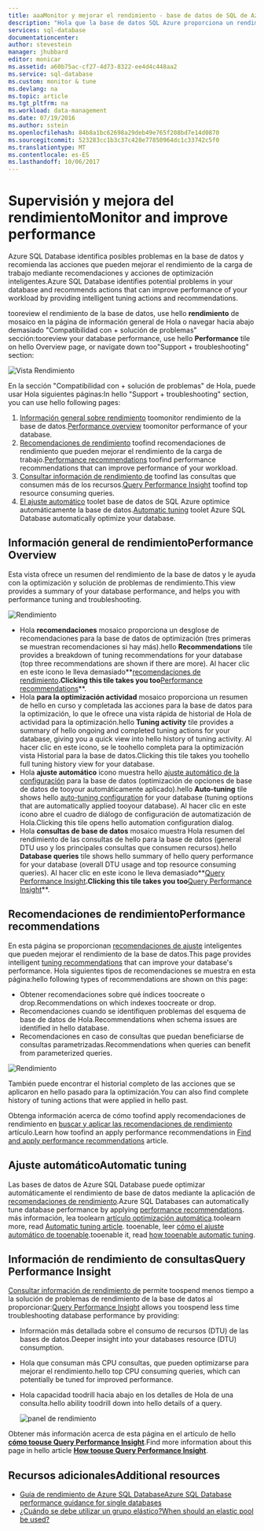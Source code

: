 ```yaml
---
title: aaaMonitor y mejorar el rendimiento - base de datos de SQL de Azure | Documentos de Microsoft
description: "Hola que la base de datos SQL Azure proporciona un rendimiento de las herramientas toohelp identificar áreas que pueden mejorar el rendimiento de la consulta actual."
services: sql-database
documentationcenter: 
author: stevestein
manager: jhubbard
editor: monicar
ms.assetid: a60b75ac-cf27-4d73-8322-ee4d4c448aa2
ms.service: sql-database
ms.custom: monitor & tune
ms.devlang: na
ms.topic: article
ms.tgt_pltfrm: na
ms.workload: data-management
ms.date: 07/19/2016
ms.author: sstein
ms.openlocfilehash: 84b8a1bc62698a29deb49e765f208bd7e14d0870
ms.sourcegitcommit: 523283cc1b3c37c428e77850964dc1c33742c5f0
ms.translationtype: MT
ms.contentlocale: es-ES
ms.lasthandoff: 10/06/2017
---
```

# <a name="monitor-and-improve-performance"></a><span data-ttu-id="f47ea-103">Supervisión y mejora del rendimiento</span><span class="sxs-lookup"><span data-stu-id="f47ea-103">Monitor and improve performance</span></span>
<span data-ttu-id="f47ea-104">Azure SQL Database identifica posibles problemas en la base de datos y recomienda las acciones que pueden mejorar el rendimiento de la carga de trabajo mediante recomendaciones y acciones de optimización inteligentes.</span><span class="sxs-lookup"><span data-stu-id="f47ea-104">Azure SQL Database identifies potential problems in your database and recommends actions that can improve performance of your workload by providing intelligent tuning actions and recommendations.</span></span>

<span data-ttu-id="f47ea-105">tooreview el rendimiento de la base de datos, use hello **rendimiento** de mosaico en la página de información general de Hola o navegar hacia abajo demasiado "Compatibilidad con + solución de problemas" sección:</span><span class="sxs-lookup"><span data-stu-id="f47ea-105">tooreview your database performance, use hello **Performance** tile on hello Overview page, or navigate down too"Support + troubleshooting" section:</span></span>

   ![Vista Rendimiento](./media/sql-database-performance/entries.png)

<span data-ttu-id="f47ea-107">En la sección "Compatibilidad con + solución de problemas" de Hola, puede usar Hola siguientes páginas:</span><span class="sxs-lookup"><span data-stu-id="f47ea-107">In hello "Support + troubleshooting" section, you can use hello following pages:</span></span>


1. <span data-ttu-id="f47ea-108">[Información general sobre rendimiento](#performance-overview) toomonitor rendimiento de la base de datos.</span><span class="sxs-lookup"><span data-stu-id="f47ea-108">[Performance overview](#performance-overview) toomonitor performance of your database.</span></span> 
2. <span data-ttu-id="f47ea-109">[Recomendaciones de rendimiento](#performance-recommendations) toofind recomendaciones de rendimiento que pueden mejorar el rendimiento de la carga de trabajo.</span><span class="sxs-lookup"><span data-stu-id="f47ea-109">[Performance recommendations](#performance-recommendations) toofind performance recommendations that can improve performance of your workload.</span></span>
3. <span data-ttu-id="f47ea-110">[Consultar información de rendimiento de](#query-performance-insight) toofind las consultas que consumen más de los recursos.</span><span class="sxs-lookup"><span data-stu-id="f47ea-110">[Query Performance Insight](#query-performance-insight) toofind top resource consuming queries.</span></span>
4. <span data-ttu-id="f47ea-111">[El ajuste automático](#automatic-tuning) toolet base de datos de SQL Azure optimice automáticamente la base de datos.</span><span class="sxs-lookup"><span data-stu-id="f47ea-111">[Automatic tuning](#automatic-tuning) toolet Azure SQL Database automatically optimize your database.</span></span>

## <a name="performance-overview"></a><span data-ttu-id="f47ea-112">Información general de rendimiento</span><span class="sxs-lookup"><span data-stu-id="f47ea-112">Performance Overview</span></span>
<span data-ttu-id="f47ea-113">Esta vista ofrece un resumen del rendimiento de la base de datos y le ayuda con la optimización y solución de problemas de rendimiento.</span><span class="sxs-lookup"><span data-stu-id="f47ea-113">This view provides a summary of your database performance, and helps you with performance tuning and troubleshooting.</span></span> 

![Rendimiento](./media/sql-database-performance/performance.png)

* <span data-ttu-id="f47ea-115">Hola **recomendaciones** mosaico proporciona un desglose de recomendaciones para la base de datos de optimización (tres primeras se muestran recomendaciones si hay más).</span><span class="sxs-lookup"><span data-stu-id="f47ea-115">hello **Recommendations** tile provides a breakdown of tuning recommendations for your database (top three recommendations are shown if there are more).</span></span> <span data-ttu-id="f47ea-116">Al hacer clic en este icono le lleva demasiado**[recomendaciones de rendimiento](#performance-recommendations)**.</span><span class="sxs-lookup"><span data-stu-id="f47ea-116">Clicking this tile takes you too**[Performance recommendations](#performance-recommendations)**.</span></span> 
* <span data-ttu-id="f47ea-117">Hola **para la optimización actividad** mosaico proporciona un resumen de hello en curso y completada las acciones para la base de datos para la optimización, lo que le ofrece una vista rápida de historial de Hola de actividad para la optimización.</span><span class="sxs-lookup"><span data-stu-id="f47ea-117">hello **Tuning activity** tile provides a summary of hello ongoing and completed tuning actions for your database, giving you a quick view into hello history of tuning activity.</span></span> <span data-ttu-id="f47ea-118">Al hacer clic en este icono, se le toohello completa para la optimización vista Historial para la base de datos.</span><span class="sxs-lookup"><span data-stu-id="f47ea-118">Clicking this tile takes you toohello full tuning history view for your database.</span></span>
* <span data-ttu-id="f47ea-119">Hola **ajuste automático** icono muestra hello [ajuste automático de la configuración](sql-database-automatic-tuning-enable.md) para la base de datos (optimización de opciones de base de datos de tooyour automáticamente aplicado).</span><span class="sxs-lookup"><span data-stu-id="f47ea-119">hello **Auto-tuning** tile shows hello [auto-tuning configuration](sql-database-automatic-tuning-enable.md) for your database (tuning options that are automatically applied tooyour database).</span></span> <span data-ttu-id="f47ea-120">Al hacer clic en este icono abre el cuadro de diálogo de configuración de automatización de Hola.</span><span class="sxs-lookup"><span data-stu-id="f47ea-120">Clicking this tile opens hello automation configuration dialog.</span></span>
* <span data-ttu-id="f47ea-121">Hola **consultas de base de datos** mosaico muestra Hola resumen del rendimiento de las consultas de hello para la base de datos (general DTU uso y los principales consultas que consumen recursos).</span><span class="sxs-lookup"><span data-stu-id="f47ea-121">hello **Database queries** tile shows hello summary of hello query performance for your database (overall DTU usage and top resource consuming queries).</span></span> <span data-ttu-id="f47ea-122">Al hacer clic en este icono le lleva demasiado**[Query Performance Insight](#query-performance-insight)**.</span><span class="sxs-lookup"><span data-stu-id="f47ea-122">Clicking this tile takes you too**[Query Performance Insight](#query-performance-insight)**.</span></span>

## <a name="performance-recommendations"></a><span data-ttu-id="f47ea-123">Recomendaciones de rendimiento</span><span class="sxs-lookup"><span data-stu-id="f47ea-123">Performance recommendations</span></span>
<span data-ttu-id="f47ea-124">En esta página se proporcionan [recomendaciones de ajuste](sql-database-advisor.md) inteligentes que pueden mejorar el rendimiento de la base de datos.</span><span class="sxs-lookup"><span data-stu-id="f47ea-124">This page provides intelligent [tuning recommendations](sql-database-advisor.md) that can improve your database's performance.</span></span> <span data-ttu-id="f47ea-125">Hola siguientes tipos de recomendaciones se muestra en esta página:</span><span class="sxs-lookup"><span data-stu-id="f47ea-125">hello following types of recommendations are shown on this page:</span></span>

* <span data-ttu-id="f47ea-126">Obtener recomendaciones sobre qué índices toocreate o drop.</span><span class="sxs-lookup"><span data-stu-id="f47ea-126">Recommendations on which indexes toocreate or drop.</span></span>
* <span data-ttu-id="f47ea-127">Recomendaciones cuando se identifiquen problemas del esquema de base de datos de Hola.</span><span class="sxs-lookup"><span data-stu-id="f47ea-127">Recommendations when schema issues are identified in hello database.</span></span>
* <span data-ttu-id="f47ea-128">Recomendaciones en caso de consultas que puedan beneficiarse de consultas parametrizadas.</span><span class="sxs-lookup"><span data-stu-id="f47ea-128">Recommendations when queries can benefit from parameterized queries.</span></span>

![Rendimiento](./media/sql-database-performance/recommendations.png)

<span data-ttu-id="f47ea-130">También puede encontrar el historial completo de las acciones que se aplicaron en hello pasado para la optimización.</span><span class="sxs-lookup"><span data-stu-id="f47ea-130">You can also find complete history of tuning actions that were applied in hello past.</span></span>

<span data-ttu-id="f47ea-131">Obtenga información acerca de cómo toofind apply recomendaciones de rendimiento en [buscar y aplicar las recomendaciones de rendimiento](sql-database-advisor-portal.md) artículo.</span><span class="sxs-lookup"><span data-stu-id="f47ea-131">Learn how toofind an apply performance recommendations in [Find and apply performance recommendations](sql-database-advisor-portal.md) article.</span></span>

## <a name="automatic-tuning"></a><span data-ttu-id="f47ea-132">Ajuste automático</span><span class="sxs-lookup"><span data-stu-id="f47ea-132">Automatic tuning</span></span>
<span data-ttu-id="f47ea-133">Las bases de datos de Azure SQL Database puede optimizar automáticamente el rendimiento de base de datos mediante la aplicación de [recomendaciones de rendimiento](sql-database-advisor.md).</span><span class="sxs-lookup"><span data-stu-id="f47ea-133">Azure SQL Databases can automatically tune database performance by applying [performance recommendations](sql-database-advisor.md).</span></span> <span data-ttu-id="f47ea-134">más información, lea toolearn [artículo optimización automática](sql-database-automatic-tuning.md).</span><span class="sxs-lookup"><span data-stu-id="f47ea-134">toolearn more, read [Automatic tuning article](sql-database-automatic-tuning.md).</span></span> <span data-ttu-id="f47ea-135">tooenable, leer [cómo el ajuste automático de tooenable](sql-database-automatic-tuning-enable.md).</span><span class="sxs-lookup"><span data-stu-id="f47ea-135">tooenable it, read [how tooenable automatic tuning](sql-database-automatic-tuning-enable.md).</span></span>

## <a name="query-performance-insight"></a><span data-ttu-id="f47ea-136">Información de rendimiento de consultas</span><span class="sxs-lookup"><span data-stu-id="f47ea-136">Query Performance Insight</span></span>
<span data-ttu-id="f47ea-137">[Consultar información de rendimiento de](sql-database-query-performance.md) permite toospend menos tiempo a la solución de problemas de rendimiento de la base de datos al proporcionar:</span><span class="sxs-lookup"><span data-stu-id="f47ea-137">[Query Performance Insight](sql-database-query-performance.md) allows you toospend less time troubleshooting database performance by providing:</span></span>

* <span data-ttu-id="f47ea-138">Información más detallada sobre el consumo de recursos (DTU) de las bases de datos.</span><span class="sxs-lookup"><span data-stu-id="f47ea-138">Deeper insight into your databases resource (DTU) consumption.</span></span> 
* <span data-ttu-id="f47ea-139">Hola que consuman más CPU consultas, que pueden optimizarse para mejorar el rendimiento.</span><span class="sxs-lookup"><span data-stu-id="f47ea-139">hello top CPU consuming queries, which can potentially be tuned for improved performance.</span></span> 
* <span data-ttu-id="f47ea-140">Hola capacidad toodrill hacia abajo en los detalles de Hola de una consulta.</span><span class="sxs-lookup"><span data-stu-id="f47ea-140">hello ability toodrill down into hello details of a query.</span></span> 

  ![panel de rendimiento](./media/sql-database-query-performance/performance.png)

<span data-ttu-id="f47ea-142">Obtener más información acerca de esta página en el artículo de hello  **[cómo toouse Query Performance Insight](sql-database-query-performance.md)**.</span><span class="sxs-lookup"><span data-stu-id="f47ea-142">Find more information about this page in hello article **[How toouse Query Performance Insight](sql-database-query-performance.md)**.</span></span>

## <a name="additional-resources"></a><span data-ttu-id="f47ea-143">Recursos adicionales</span><span class="sxs-lookup"><span data-stu-id="f47ea-143">Additional resources</span></span>
* [<span data-ttu-id="f47ea-144">Guía de rendimiento de Azure SQL Database</span><span class="sxs-lookup"><span data-stu-id="f47ea-144">Azure SQL Database performance guidance for single databases</span></span>](sql-database-performance-guidance.md)
* [<span data-ttu-id="f47ea-145">¿Cuándo se debe utilizar un grupo elástico?</span><span class="sxs-lookup"><span data-stu-id="f47ea-145">When should an elastic pool be used?</span></span>](sql-database-elastic-pool-guidance.md)

